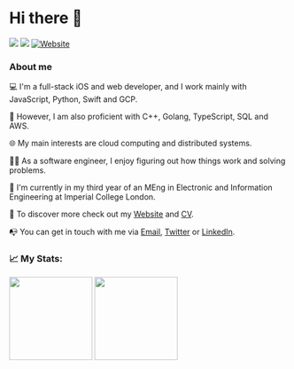# Hi there 👋

<a href="https://linkedin.com/in/samuel-adekunle"><img src="https://img.shields.io/badge/LinkedIn-0077B5?style=for-the-badge&logo=linkedin&logoColor=white"></img></a>
<a href="https://twitter.com/femi__ade"><img src="https://img.shields.io/badge/Twitter-1DA1F2?style=for-the-badge&logo=twitter&logoColor=white"></img></a>
<a href="https://samuel-adekunle.software"><img alt="Website" src="https://img.shields.io/badge/website-%23E34F26.svg?style=for-the-badge&logo=googlechrome&logoColor=white"/></a>

### About me

:computer: I'm a full-stack iOS and web developer, and I work mainly with JavaScript, Python, Swift and GCP.

:wrench: However, I am also proficient with C++, Golang, TypeScript, SQL and AWS.

:globe_with_meridians: My main interests are cloud computing and distributed systems.

:man_scientist: As a software engineer, I enjoy figuring out how things work and solving problems.

:school: I'm currently in my third year of an MEng in Electronic and Information Engineering at Imperial College London.

:memo: To discover more check out my [Website](https://samuel-adekunle.software) and [CV](/cv.pdf).

:mailbox_with_no_mail: You can get in touch with me via [Email](mailto://me@samuel-adekunle.software), [Twitter](https://twitter.com/femi__ade) or [LinkedIn](https://www.linkedin.com/in/samuel-adekunle/).


### :chart_with_upwards_trend: My Stats:
<a href="#chart_with_upwards_trend-my-stats"><img height="150em" src="https://readme-stats-seven-beta.vercel.app/api?hide_border=true&include_all_commits=true&username=samuel-adekunle&count_private=true&show_icons=true&hide=issues" /></a>
<a href="#chart_with_upwards_trend-my-stats"><img height="150em" src="https://readme-stats-seven-beta.vercel.app/api/top-langs/?username=samuel-adekunle&langs_count=5&hide=HTML,Jupyter%20Notebook,cuda,css,scss,cmake&exclude_repo=C-MIPS-Compiler,AdventOfCode2020,404CircuitSimulator&layout=compact&hide_border=true&count_private=true" /></a>
